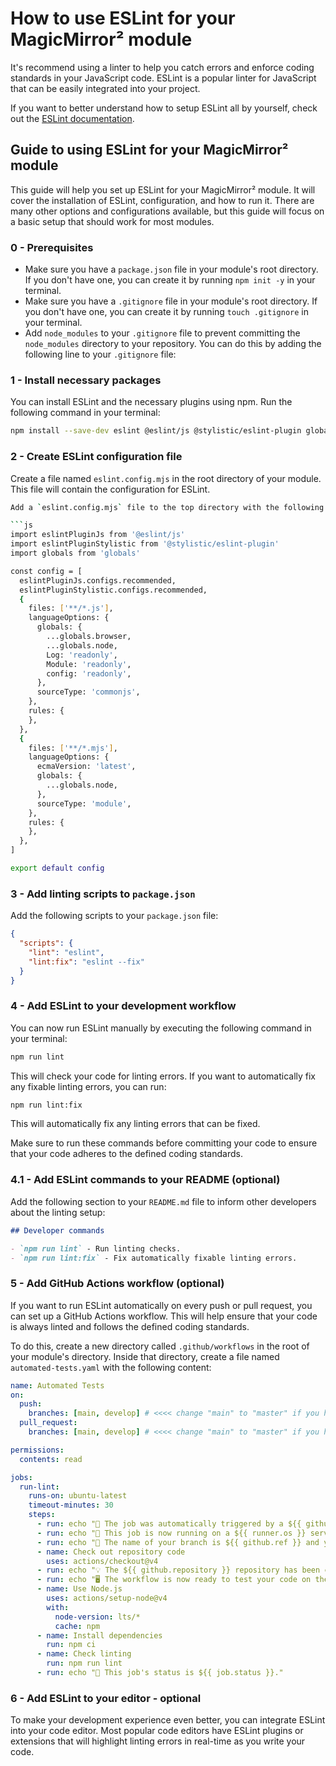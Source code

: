 # How to use ESLint for your MagicMirror² module

It's recommend using a linter to help you catch errors and enforce coding standards in your JavaScript code. ESLint is a popular linter for JavaScript that can be easily integrated into your project.

If you want to better understand how to setup ESLint all by yourself, check out the [ESLint documentation](https://eslint.org/docs/latest/use/getting-started).

## Guide to using ESLint for your MagicMirror² module

This guide will help you set up ESLint for your MagicMirror² module. It will cover the installation of ESLint, configuration, and how to run it. There are many other options and configurations available, but this guide will focus on a basic setup that should work for most modules.

### 0 - Prerequisites

- Make sure you have a `package.json` file in your module's root directory. If you don't have one, you can create it by running `npm init -y` in your terminal.
- Make sure you have a `.gitignore` file in your module's root directory. If you don't have one, you can create it by running `touch .gitignore` in your terminal.
- Add `node_modules` to your `.gitignore` file to prevent committing the `node_modules` directory to your repository. You can do this by adding the following line to your `.gitignore` file:

### 1 - Install necessary packages

You can install ESLint and the necessary plugins using npm. Run the following command in your terminal:

```bash
npm install --save-dev eslint @eslint/js @stylistic/eslint-plugin globals
```

### 2 - Create ESLint configuration file

Create a file named `eslint.config.mjs` in the root directory of your module. This file will contain the configuration for ESLint.

````bash
Add a `eslint.config.mjs` file to the top directory with the following text:

```js
import eslintPluginJs from '@eslint/js'
import eslintPluginStylistic from '@stylistic/eslint-plugin'
import globals from 'globals'

const config = [
  eslintPluginJs.configs.recommended,
  eslintPluginStylistic.configs.recommended,
  {
    files: ['**/*.js'],
    languageOptions: {
      globals: {
        ...globals.browser,
        ...globals.node,
        Log: 'readonly',
        Module: 'readonly',
        config: 'readonly',
      },
      sourceType: 'commonjs',
    },
    rules: {
    },
  },
  {
    files: ['**/*.mjs'],
    languageOptions: {
      ecmaVersion: 'latest',
      globals: {
        ...globals.node,
      },
      sourceType: 'module',
    },
    rules: {
    },
  },
]

export default config
````

### 3 - Add linting scripts to `package.json`

Add the following scripts to your `package.json` file:

```json
{
  "scripts": {
    "lint": "eslint",
    "lint:fix": "eslint --fix"
  }
}
```

### 4 - Add ESLint to your development workflow

You can now run ESLint manually by executing the following command in your terminal:

```bash
npm run lint
```

This will check your code for linting errors. If you want to automatically fix any fixable linting errors, you can run:

```bash
npm run lint:fix
```

This will automatically fix any linting errors that can be fixed.

Make sure to run these commands before committing your code to ensure that your code adheres to the defined coding standards.

### 4.1 - Add ESLint commands to your README (optional)

Add the following section to your `README.md` file to inform other developers about the linting setup:

```markdown
## Developer commands

- `npm run lint` - Run linting checks.
- `npm run lint:fix` - Fix automatically fixable linting errors.
```

### 5 - Add GitHub Actions workflow (optional)

If you want to run ESLint automatically on every push or pull request, you can set up a GitHub Actions workflow. This will help ensure that your code is always linted and follows the defined coding standards.

To do this, create a new directory called `.github/workflows` in the root of your module's directory. Inside that directory, create a file named `automated-tests.yaml` with the following content:

```yaml
name: Automated Tests
on:
  push:
    branches: [main, develop] # <<<< change "main" to "master" if you have an old repository
  pull_request:
    branches: [main, develop] # <<<< change "main" to "master" if you have an old repository

permissions:
  contents: read

jobs:
  run-lint:
    runs-on: ubuntu-latest
    timeout-minutes: 30
    steps:
      - run: echo "🎉 The job was automatically triggered by a ${{ github.event_name }} event."
      - run: echo "🐧 This job is now running on a ${{ runner.os }} server hosted by GitHub!"
      - run: echo "🔎 The name of your branch is ${{ github.ref }} and your repository is ${{ github.repository }}."
      - name: Check out repository code
        uses: actions/checkout@v4
      - run: echo "💡 The ${{ github.repository }} repository has been cloned to the runner."
      - run: echo "🖥️ The workflow is now ready to test your code on the runner."
      - name: Use Node.js
        uses: actions/setup-node@v4
        with:
          node-version: lts/*
          cache: npm
      - name: Install dependencies
        run: npm ci
      - name: Check linting
        run: npm run lint
      - run: echo "🍏 This job's status is ${{ job.status }}."
```

### 6 - Add ESLint to your editor - optional

To make your development experience even better, you can integrate ESLint into your code editor. Most popular code editors have ESLint plugins or extensions that will highlight linting errors in real-time as you write your code.
